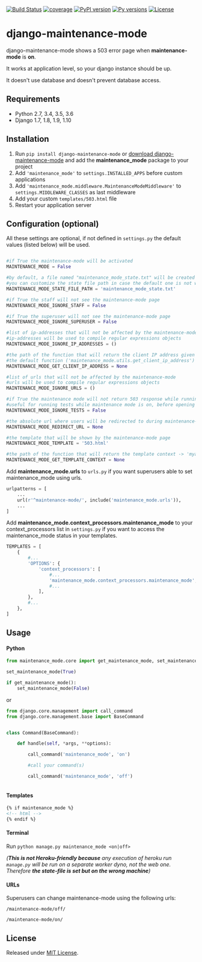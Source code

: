 [![Build Status](https://travis-ci.org/fabiocaccamo/django-maintenance-mode.svg?branch=master)](https://travis-ci.org/fabiocaccamo/django-maintenance-mode)
[![coverage](https://codecov.io/gh/fabiocaccamo/django-maintenance-mode/branch/master/graph/badge.svg)](https://codecov.io/gh/fabiocaccamo/django-maintenance-mode)
[![PyPI version](https://badge.fury.io/py/django-maintenance-mode.svg)](https://badge.fury.io/py/django-maintenance-mode)
[![Py versions](https://img.shields.io/pypi/pyversions/django-maintenance-mode.svg)](https://img.shields.io/pypi/pyversions/django-maintenance-mode.svg)
[![License](https://img.shields.io/pypi/l/django-maintenance-mode.svg)](https://img.shields.io/pypi/l/django-maintenance-mode.svg)

# django-maintenance-mode
django-maintenance-mode shows a 503 error page when **maintenance-mode** is **on**.

It works at application level, so your django instance should be up.

It doesn't use database and doesn't prevent database access.

## Requirements
- Python 2.7, 3.4, 3.5, 3.6
- Django 1.7, 1.8, 1.9, 1.10

## Installation

1. Run ``pip install django-maintenance-mode`` or [download django-maintenance-mode](http://pypi.python.org/pypi/django-maintenance-mode) and add the **maintenance_mode** package to your project
2. Add ``'maintenance_mode'`` to ``settings.INSTALLED_APPS`` before custom applications
3. Add ``'maintenance_mode.middleware.MaintenanceModeMiddleware'`` to ``settings.MIDDLEWARE_CLASSES`` as last middleware
4. Add your custom ``templates/503.html`` file
5. Restart your application server

## Configuration (optional)

All these settings are optional, if not defined in ``settings.py`` the default values (listed below) will be used.

```python

#if True the maintenance-mode will be activated
MAINTENANCE_MODE = False

#by default, a file named "maintenance_mode_state.txt" will be created in the same directory of the settings.py file
#you can customize the state file path in case the default one is not writable
MAINTENANCE_MODE_STATE_FILE_PATH = 'maintenance_mode_state.txt'

#if True the staff will not see the maintenance-mode page
MAINTENANCE_MODE_IGNORE_STAFF = False

#if True the superuser will not see the maintenance-mode page
MAINTENANCE_MODE_IGNORE_SUPERUSER = False

#list of ip-addresses that will not be affected by the maintenance-mode
#ip-addresses will be used to compile regular expressions objects
MAINTENANCE_MODE_IGNORE_IP_ADDRESSES = ()

#the path of the function that will return the client IP address given the request object -> 'myapp.mymodule.myfunction'
#the default function ('maintenance_mode.utils.get_client_ip_address') returns request.META['REMOTE_ADDR']
MAINTENANCE_MODE_GET_CLIENT_IP_ADDRESS = None

#list of urls that will not be affected by the maintenance-mode
#urls will be used to compile regular expressions objects
MAINTENANCE_MODE_IGNORE_URLS = ()

#if True the maintenance mode will not return 503 response while running tests
#useful for running tests while maintenance mode is on, before opening the site to public use
MAINTENANCE_MODE_IGNORE_TESTS = False

#the absolute url where users will be redirected to during maintenance-mode
MAINTENANCE_MODE_REDIRECT_URL = None

#the template that will be shown by the maintenance-mode page
MAINTENANCE_MODE_TEMPLATE = '503.html'

#the path of the function that will return the template context -> 'myapp.mymodule.myfunction'
MAINTENANCE_MODE_GET_TEMPLATE_CONTEXT = None
```
Add **maintenance_mode.urls** to ``urls.py`` if you want superusers able to set maintenance_mode using urls.

```python
urlpatterns = [
    ...
    url(r'^maintenance-mode/', include('maintenance_mode.urls')),
    ...
]
```
Add **maintenance_mode.context_processors.maintenance_mode** to your context_processors list in ``settings.py`` if you want to access the maintenance_mode status in your templates.

```python
TEMPLATES = [
    {
        #...
        'OPTIONS': {
            'context_processors': [
                #...
                'maintenance_mode.context_processors.maintenance_mode',
                #...
            ],
        },
        #...
    },
]
```

## Usage

#### Python
```python
from maintenance_mode.core import get_maintenance_mode, set_maintenance_mode

set_maintenance_mode(True)

if get_maintenance_mode():
    set_maintenance_mode(False)
```
or
```python
from django.core.management import call_command
from django.core.management.base import BaseCommand


class Command(BaseCommand):

    def handle(self, *args, **options):

        call_command('maintenance_mode', 'on')

        #call your command(s)

        call_command('maintenance_mode', 'off')



```

#### Templates
```html
{% if maintenance_mode %}
<!-- html -->
{% endif %}
```

#### Terminal

Run ``python manage.py maintenance_mode <on|off>``

*(****This is not Heroku-friendly because*** *any execution of heroku run `manage.py` will be run on a separate worker dyno, not the web one. Therefore* ***the state-file is set but on the wrong machine****)*

#### URLs
Superusers can change maintenance-mode using the following urls:

``/maintenance-mode/off/``

``/maintenance-mode/on/``

## License
Released under [MIT License](LICENSE).
